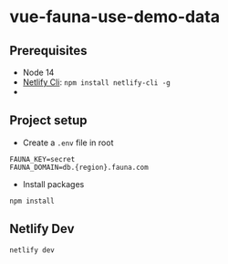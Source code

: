 # vue-fauna-use-demo-data

## Prerequisites
* Node 14
* [Netlify Cli](https://www.netlify.com/products/cli/): `npm install netlify-cli -g`
* 
## Project setup
* Create a `.env` file in root

```
FAUNA_KEY=secret
FAUNA_DOMAIN=db.{region}.fauna.com
```

* Install packages
```
npm install
```

## Netlify Dev
```
netlify dev
```